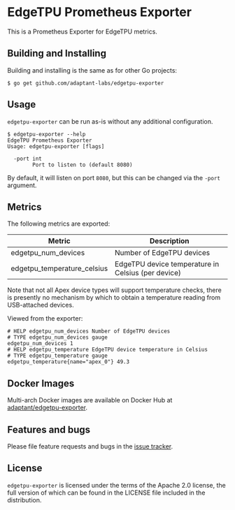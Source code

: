 # EdgeTPU Prometheus Exporter

This is a Prometheus Exporter for EdgeTPU metrics.

## Building and Installing

Building and installing is the same as for other Go projects:

```
$ go get github.com/adaptant-labs/edgetpu-exporter
```

## Usage

`edgetpu-exporter` can be run as-is without any additional configuration.

```
$ edgetpu-exporter --help
EdgeTPU Prometheus Exporter
Usage: edgetpu-exporter [flags]

  -port int
    	Port to listen to (default 8080)
```

By default, it will listen on port `8080`, but this can be changed via the `-port` argument.

## Metrics

The following metrics are exported:

| Metric | Description |
|--------|-------------|
| edgetpu_num_devices | Number of EdgeTPU devices |
| edgetpu_temperature_celsius | EdgeTPU device temperature in Celsius (per device) |

Note that not all Apex device types will support temperature checks, there is presently no mechanism by which to obtain
a temperature reading from USB-attached devices.

Viewed from the exporter:

```
# HELP edgetpu_num_devices Number of EdgeTPU devices
# TYPE edgetpu_num_devices gauge
edgetpu_num_devices 1
# HELP edgetpu_temperature EdgeTPU device temperature in Celsius
# TYPE edgetpu_temperature gauge
edgetpu_temperature{name="apex_0"} 49.3
```

## Docker Images

Multi-arch Docker images are available on Docker Hub at [adaptant/edgetpu-exporter].

## Features and bugs

Please file feature requests and bugs in the [issue tracker][tracker].

## License

`edgetpu-exporter` is licensed under the terms of the Apache 2.0 license, the full
version of which can be found in the LICENSE file included in the distribution.

[tracker]: https://github.com/adaptant-labs/edgetpu-exporter/issues
[adaptant/edgetpu-exporter]: https://hub.docker.com/repository/docker/adaptant/edgetpu-exporter
